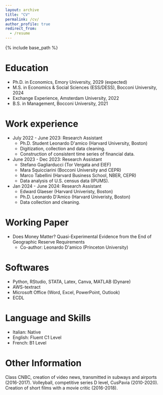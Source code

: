 ```yaml
---
layout: archive
title: "CV"
permalink: /cv/
author_profile: true
redirect_from:
  - /resume
---
```


{% include base_path %}

Education
======
* Ph.D. in Economics, Emory University, 2029 (expected)
* M.S. in Economics & Social Sciences (ESS/DESS), Bocconi University, 2024
* Exchange Experience, Amsterdam University, 2022
* B.S. in Management, Bocconi University, 2021

Work experience
======
* July 2022 - June 2023: Research Assistant
  * Ph.D. Student Leonardo D'amico (Harvard University, Boston)
  * Digitization, collection and data cleaning.
  * Construction of consistent time series of financial data.
* June 2023 - Dec 2023: Research Assistant
  * Stefano Gagliarducci (Tor Vergata and EIEF)
  * Mara Squicciarini (Bocconi University and CEPR)
  * Marco Tabellini (Harvard Business School, NBER, CEPR)
  * Data analysis of U.S. census data (IPUMS).
* Jan 2024 - June 2024: Research Assistant
  * Edward Glaeser (Harvard Univeristy, Boston)
  * Ph.D. Leonardo D'Amico (Harvard Univeristy, Boston)
  * Data collection and cleaning.

Working Paper
======
* Does Money Matter? Quasi-Experimental Evidence from the End of Geographic Reserve Requirements
  * Co-author: Leonardo D'amico (Princeton University)

Softwares
======
* Python, RStudio, STATA, Latex, Canva, MATLAB (Dynare)
* AWS-textract
* Microsoft Office (Word, Excel, PowerPoint, Outlook)
* ECDL

Language and Skills
======
* Italian: Native
* English: Fluent C1 Level
* French: B1 Level

Other Information
======
Class CNBC, creation of video news, transmitted in subways and airports (2016-2017).
Volleyball, competitive series D level, CusPavia (2010-2020).
Creation of short films with a movie critic (2016-2018).


